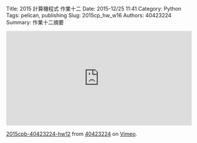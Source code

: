 Title: 2015 計算機程式 作業十二
Date: 2015-12/25 11:41
Category: Python
Tags: pelican, publishing
Slug: 2015cp_hw_w16
Authors: 40423224
Summary: 作業十二摘要
<iframe src="https://player.vimeo.com/video/151136933" width="500" height="256" frameborder="0" webkitallowfullscreen mozallowfullscreen allowfullscreen></iframe> <p><a href="https://vimeo.com/151136933">2015cpb-40423224-hw12</a> from <a href="https://vimeo.com/user45523667">40423224</a> on <a href="https://vimeo.com">Vimeo</a>.</p>